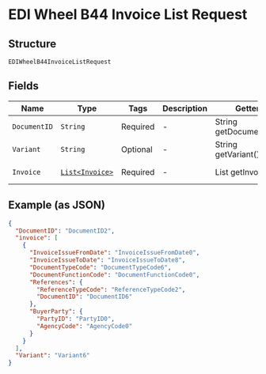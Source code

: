 
# EDI Wheel B44 Invoice List Request

## Structure

`EDIWheelB44InvoiceListRequest`

## Fields

| Name | Type | Tags | Description | Getter | Setter |
|  --- | --- | --- | --- | --- | --- |
| `DocumentID` | `String` | Required | - | String getDocumentID() | setDocumentID(String documentID) |
| `Variant` | `String` | Optional | - | String getVariant() | setVariant(String variant) |
| `Invoice` | [`List<Invoice>`](../../doc/models/invoice.md) | Required | - | List<Invoice> getInvoice() | setInvoice(List<Invoice> invoice) |

## Example (as JSON)

```json
{
  "DocumentID": "DocumentID2",
  "invoice": [
    {
      "InvoiceIssueFromDate": "InvoiceIssueFromDate0",
      "InvoiceIssueToDate": "InvoiceIssueToDate8",
      "DocumentTypeCode": "DocumentTypeCode6",
      "DocumentFunctionCode": "DocumentFunctionCode0",
      "References": {
        "ReferenceTypeCode": "ReferenceTypeCode2",
        "DocumentID": "DocumentID6"
      },
      "BuyerParty": {
        "PartyID": "PartyID0",
        "AgencyCode": "AgencyCode0"
      }
    }
  ],
  "Variant": "Variant6"
}
```


